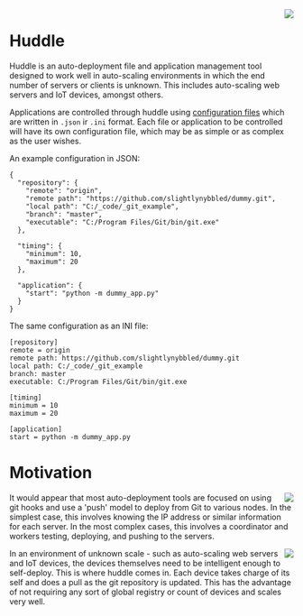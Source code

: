 <img src="/huddle/img/huddle.png" style="float: right; margin-left: 10px;">

# Huddle

Huddle is an auto-deployment file and application management tool designed to work well in 
auto-scaling environments in which the end number of servers or clients is unknown.  This 
includes auto-scaling web servers and IoT devices, amongst others.

Applications are controlled through huddle using [configuration files](configfiles.md)
which are written in `.json` ir `.ini` format.  Each file or application to be controlled will
have its own configuration file, which may be as simple or as complex as the user wishes.

An example configuration in JSON:

    {
      "repository": {
        "remote": "origin",
        "remote path": "https://github.com/slightlynybbled/dummy.git",
        "local path": "C:/_code/_git_example",
        "branch": "master",
        "executable": "C:/Program Files/Git/bin/git.exe"
      },
    
      "timing": {
        "minimum": 10,
        "maximum": 20
      },
    
      "application": {
        "start": "python -m dummy_app.py"
      }
    }

The same configuration as an INI file:

    [repository]
    remote = origin
    remote path: https://github.com/slightlynybbled/dummy.git
    local path: C:/_code/_git_example
    branch: master
    executable: C:/Program Files/Git/bin/git.exe
    
    [timing]
    minimum = 10
    maximum = 20
    
    [application]
    start = python -m dummy_app.py

# Motivation

<img src="/huddle/img/git-push-model.png" style="float: right; margin-left: 10px;">

It would appear that most auto-deployment tools are focused on using git hooks and use a 'push'
model to deploy from Git to various nodes.  In the simplest case, this involves knowing the IP
address or similar information for each server.  In the most complex cases, this involves 
a coordinator and workers testing, deploying, and pushing to the servers.

<img src="/huddle/img/pull-model.png" style="float: right; margin-left: 10px;">

In an environment of unknown scale - such as auto-scaling web servers and IoT devices, the 
devices themselves need to be intelligent enough to self-deploy.  This is where huddle comes
in.  Each device takes charge of its self and does a pull as the git repository is updated.
This has the advantage of not requiring any sort of global registry or count of devices and
scales very well.
